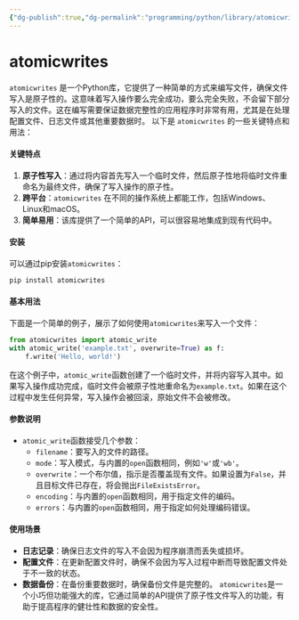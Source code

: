 ```yaml
---
{"dg-publish":true,"dg-permalink":"programming/python/library/atomicwrites.md","permalink":"/programming/python/library/atomicwrites.md/"}
---
```



# atomicwrites

`atomicwrites` 是一个Python库，它提供了一种简单的方式来编写文件，确保文件写入是原子性的。这意味着写入操作要么完全成功，要么完全失败，不会留下部分写入的文件。这在编写需要保证数据完整性的应用程序时非常有用，尤其是在处理配置文件、日志文件或其他重要数据时。 以下是 `atomicwrites` 的一些关键特点和用法：

#### 关键特点

1. **原子性写入**：通过将内容首先写入一个临时文件，然后原子性地将临时文件重命名为最终文件，确保了写入操作的原子性。
2. **跨平台**：`atomicwrites` 在不同的操作系统上都能工作，包括Windows、Linux和macOS。
3. **简单易用**：该库提供了一个简单的API，可以很容易地集成到现有代码中。

#### 安装

可以通过pip安装`atomicwrites`：

```bash
pip install atomicwrites
```

#### 基本用法

下面是一个简单的例子，展示了如何使用`atomicwrites`来写入一个文件：

```python
from atomicwrites import atomic_write
with atomic_write('example.txt', overwrite=True) as f:
    f.write('Hello, world!')
```

在这个例子中，`atomic_write`函数创建了一个临时文件，并将内容写入其中。如果写入操作成功完成，临时文件会被原子性地重命名为`example.txt`。如果在这个过程中发生任何异常，写入操作会被回滚，原始文件不会被修改。

#### 参数说明

* `atomic_write`函数接受几个参数：
  * `filename`：要写入的文件的路径。
  * `mode`：写入模式，与内置的`open`函数相同，例如`'w'`或`'wb'`。
  * `overwrite`：一个布尔值，指示是否覆盖现有文件。如果设置为`False`，并且目标文件已存在，将会抛出`FileExistsError`。
  * `encoding`：与内置的`open`函数相同，用于指定文件的编码。
  * `errors`：与内置的`open`函数相同，用于指定如何处理编码错误。

#### 使用场景

* **日志记录**：确保日志文件的写入不会因为程序崩溃而丢失或损坏。
* **配置文件**：在更新配置文件时，确保不会因为写入过程中断而导致配置文件处于不一致的状态。
* **数据备份**：在备份重要数据时，确保备份文件是完整的。 `atomicwrites`是一个小巧但功能强大的库，它通过简单的API提供了原子性文件写入的功能，有助于提高程序的健壮性和数据的安全性。